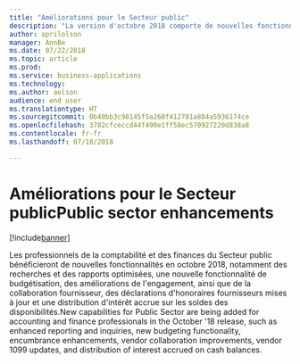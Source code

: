 ```yaml
---
title: "Améliorations pour le Secteur public"
description: "La version d'octobre 2018 comporte de nouvelles fonctionnalités pour les clients du Secteur public."
author: aprilolson
manager: AnnBe
ms.date: 07/22/2018
ms.topic: article
ms.prod: 
ms.service: business-applications
ms.technology: 
ms.author: aolson
audience: end user
ms.translationtype: HT
ms.sourcegitcommit: 0b40bb3c98145f5a260f412701a884a5936174ce
ms.openlocfilehash: 3782cfceccd44f490e1ff58ec570927220d838a8
ms.contentlocale: fr-fr
ms.lasthandoff: 07/18/2018

---
```


# <a name="public-sector-enhancements"></a><span data-ttu-id="1d74b-103">Améliorations pour le Secteur public</span><span class="sxs-lookup"><span data-stu-id="1d74b-103">Public sector enhancements</span></span>

[!include[banner](../../includes/banner.md)]

<span data-ttu-id="1d74b-104">Les professionnels de la comptabilité et des finances du Secteur public bénéficieront de nouvelles fonctionnalités en octobre 2018, notamment des recherches et des rapports optimisées, une nouvelle fonctionnalité de budgétisation, des améliorations de l'engagement, ainsi que de la collaboration fournisseur, des déclarations d'honoraires fournisseurs mises à jour et une distribution d'intérêt accrue sur les soldes des disponibilités.</span><span class="sxs-lookup"><span data-stu-id="1d74b-104">New capabilities for Public Sector are being added for accounting and finance professionals in the October '18 release, such as enhanced reporting and inquiries, new budgeting functionality, encumbrance enhancements, vendor collaboration improvements, vendor 1099 updates, and distribution of interest accrued on cash balances.</span></span>


